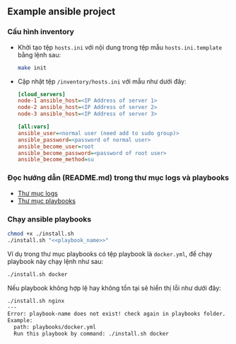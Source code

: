 Example ansible project
---
### Cấu hình inventory
- Khởi tạo tệp `hosts.ini` với nội dung trong tệp mẫu `hosts.ini.template` bằng lệnh sau:
    ```bash
    make init
    ```
- Cập nhật tệp `/inventory/hosts.ini` với mẫu như dưới đây:
    ```ini
    [cloud_servers]
    node-1 ansible_host=<IP Address of server 1>
    node-2 ansible_host=<IP Address of server 2>
    node-3 ansible_host=<IP Address of server 3>
    
    [all:vars]
    ansible_user=<normal user (need add to sudo group)>
    ansible_password=<password of normal user>
    ansible_become_user=root
    ansible_become_password=<password of root user>
    ansible_become_method=su
    ```
### Đọc hướng dẫn (README.md) trong thư mục logs và playbooks
- [Thư mục logs](./logs/README.md)  
- [Thư mục playbooks](./playbooks/README.md)

### Chạy ansible playbooks
```bash
chmod +x ./install.sh
./install.sh "<<playbook_name>>"
```
Ví dụ trong thư mục playbooks có tệp playbook là `docker.yml`, để chạy playbook này chạy lệnh như sau:
```bash
./install.sh docker
```
Nếu playbook không hợp lệ hay không tồn tại sẽ hiển thị lỗi như dưới đây:
```bash
./install.sh nginx
---
Error: playbook-name does not exist! check again in playbooks folder.
Example:
  path: playbooks/docker.yml
  Run this playbook by command: ./install.sh docker
```